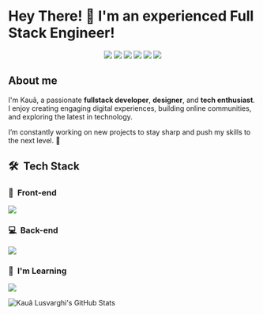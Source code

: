 # Hey There! 👋 I'm an experienced Full Stack Engineer!

<p align="center">
<a href="https://www.linkedin.com/in/kaua-lusvarghi-fullstack-dev/" target="_blank"><img src="https://img.shields.io/badge/-LinkedIn-%230077B5?style=for-the-badge&logo=linkedin&logoColor=white"></a>
<a href="https://instagram.com/lusvarghkaua" target="_blank"><img src="https://img.shields.io/badge/-Instagram-%23E4405F?style=for-the-badge&logo=instagram&logoColor=white"></a>
<a href="https://discord.gg/604534608704438272" target="_blank"><img src="https://img.shields.io/badge/Discord-7289DA?style=for-the-badge&logo=discord&logoColor=white"></a> 
</a> 
<a href="https://wa.me/5513991981875?text=Ol%C3%A1,%20gostaria%20de%20falar%20com%20voc%C3%AA" target="_blank"><img src="https://img.shields.io/badge/Whatsapp-4CA143?style=for-the-badge&logo=whatsapp&logoColor=white"></a> 
</a> 
<a href="https://kaualusvarghi.vercel.app/" target="_blank"><img src="https://img.shields.io/badge/Website-1962B1?style=for-the-badge&logo=rocket&logoColor=white"></a> 
</a> 
<a href="mailto:kauaolusvarghi@gmail.com" target="_blank"><img src="https://img.shields.io/badge/-Gmail-%23333?style=for-the-badge&logo=gmail&logoColor=white"></a> 
</a> 
</p>

<h2>About me</h2>

I'm Kauã, a passionate **fullstack developer**, **designer**, and **tech enthusiast**. I enjoy creating engaging digital experiences, building online communities, and exploring the latest in technology. 

I’m constantly working on new projects to stay sharp and push my skills to the next level. 🤖  

<h2> 🛠 &nbsp;Tech Stack</h2>
<h3>🚀 &nbsp;Front-end</h3>
<img src="https://skillicons.dev/icons?i=html,css,react,vite,next,ts,javascript,redux,jest,tailwind,sass,styledcomponents,figma,materialui" />

<h3>💻 &nbsp;Back-end</h3>
<img src="https://skillicons.dev/icons?i=nodejs,mysql,postgres,mongodb,redis,prisma,postman,supabase,sequelize,docker,linux" />

<h3>🧠 &nbsp;I'm Learning</h3>  
<img src="https://skillicons.dev/icons?i=aiscript,aws,postgres,cypress,nestjs,firebase,rabbitmq"/><br>
</div>
            
 ![Kauã Lusvarghi's GitHub Stats](https://github-readme-stats.vercel.app/api?username=klusvarghi&show_icons=true&theme=dracula)
 
